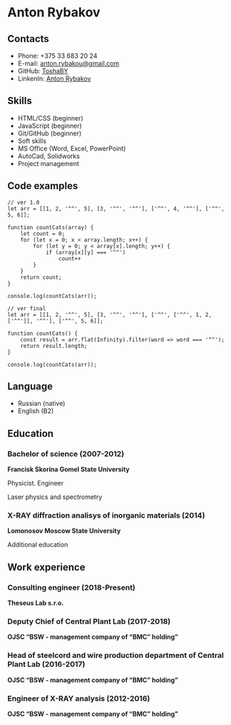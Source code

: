 # Anton Rybakov

## Contacts
* Phone: +375 33 683 20 24
* E-mail: [anton.rybakou@gmail.com](mailto:anton.rybakou@gmail.com)
* GitHub: [ToshaBY](https://github.com/ToshaBY)
* LinkenIn: [Anton Rybakov](https://www.linkedin.com/in/tosharybakov/)

## Skills
* HTML/CSS (beginner)
* JavaScript (beginner)
* Git/GitHub (beginner)
* Soft skills
* MS Office (Word, Excel, PowerPoint)
* AutoCad, Solidworks
* Project management

## Code examples
```
// ver 1.0
let arr = [[1, 2, '^^', 5], [3, '^^', '^^'], ['^^', 4, '^^'], ['^^', 5, 6]];

function countCats(array) {
    let count = 0;
    for (let x = 0; x < array.length; x++) {
        for (let y = 0; y < array[x].length; y++) {
            if (array[x][y] === '^^')
                count++
        }
    }
    return count;
}

console.log(countCats(arr));
```
```
// ver final
let arr = [[1, 2, '^^', 5], [3, '^^', '^^'], ['^^', ['^^', 1, 2, ['^^']], '^^'], ['^^', 5, 6]];

function countCats() {
    const result = arr.flat(Infinity).filter(word => word === '^^');
    return result.length;
}

console.log(countCats(arr));
```

## Language
* Russian (native)
* English (B2)

## Education
### Bachelor of science (2007-2012)

**Francisk Skorina Gomel State University**

Physicist. Engineer

Laser physics and spectrometry

### X-RAY diffraction analisys of inorganic materials (2014)

**Lomonosov Moscow State University**

Additional education

## Work experience
### Consulting engineer (2018-Present)
**Theseus Lab s.r.o.**

### Deputy Chief of Central Plant Lab (2017-2018)
**OJSC “BSW - management company of “BMC” holding”**

### Head of steelcord and wire production department of Central Plant Lab (2016-2017)
**OJSC “BSW - management company of “BMC” holding”**

### Engineer of X-RAY analysis (2012-2016)
**OJSC “BSW - management company of “BMC” holding”**
